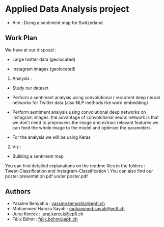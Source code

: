 # Applied Data Analysis project

- Aim : Doing a sentiment map for Switzerland.
 

## Work Plan

We have at our disposal :

- Large twitter data (geolocated)

- Instagram images (geolocated)

1. Analysis :

  - Study our dataset

  - Perform a sentiment analysis using convolutional / recurrent deep neural networks for Twitter data (also NLP methods like word             embedding)

   - Perform sentiment analysis using convolutional deep networks on instagram images: the advantage of convolutional neural network is       that we don’t need to preprocess the image and extract relevant features we can feed the whole image to the model and optimize the         parameters

   - For the analysis we will be using Keras

2. Viz : 

  - Building a sentiment map
         

You can find detailed explanations on the readme files in the folders : Tweet-Classification and Instagram-Classification
\\ You can also find our poster presentation pdf under poster.pdf
## Authors
- Yassine Benyahia : yassine.benyahia@epfl.ch
- Mohammed Hamza Sayah : mohammed.sayah@epfl.ch
- Juraj Korcek : juraj.korcek@epfl.ch
- Félix Böhm : felix.bohm@epfl.ch

